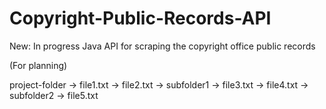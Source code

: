 # Copyright-Public-Records-API
New: In progress Java API for scraping the copyright office public records

(For planning)

project-folder -> file1.txt -> file2.txt -> subfolder1 -> file3.txt -> file4.txt -> subfolder2 -> file5.txt
